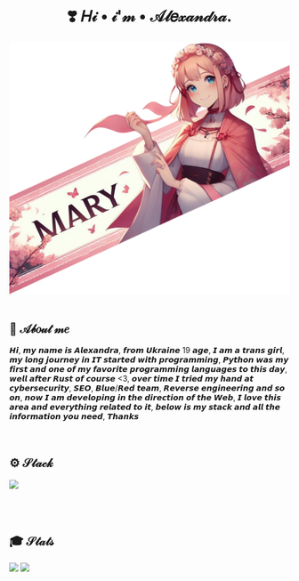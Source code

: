 <h1 align="center">❣️ 𝐻𝒾 • 𝒾'𝓂 • 𝒜𝓁𝑒𝓍𝒶𝓃𝒹𝓇𝒶.</h1>
<div>
  <img src="https://github.com/Mary064/Mary064/blob/main/headerorig.png">  
<div/>
<br>
<div>
  <h2>🌸 𝒜𝒷𝑜𝓊𝓉 𝓂𝑒</h2>
𝙃𝙞, 𝙢𝙮 𝙣𝙖𝙢𝙚 𝙞𝙨 𝘼𝙡𝙚𝙭𝙖𝙣𝙙𝙧𝙖, 𝙛𝙧𝙤𝙢 𝙐𝙠𝙧𝙖𝙞𝙣𝙚 19 𝙖𝙜𝙚, 𝙄 𝙖𝙢 𝙖 𝙩𝙧𝙖𝙣𝙨 𝙜𝙞𝙧𝙡, 𝙢𝙮 𝙡𝙤𝙣𝙜 𝙟𝙤𝙪𝙧𝙣𝙚𝙮 𝙞𝙣 𝙄𝙏 𝙨𝙩𝙖𝙧𝙩𝙚𝙙 𝙬𝙞𝙩𝙝 𝙥𝙧𝙤𝙜𝙧𝙖𝙢𝙢𝙞𝙣𝙜, 𝙋𝙮𝙩𝙝𝙤𝙣 𝙬𝙖𝙨 𝙢𝙮 𝙛𝙞𝙧𝙨𝙩 𝙖𝙣𝙙 𝙤𝙣𝙚 𝙤𝙛 𝙢𝙮 𝙛𝙖𝙫𝙤𝙧𝙞𝙩𝙚 𝙥𝙧𝙤𝙜𝙧𝙖𝙢𝙢𝙞𝙣𝙜 𝙡𝙖𝙣𝙜𝙪𝙖𝙜𝙚𝙨 𝙩𝙤 𝙩𝙝𝙞𝙨 𝙙𝙖𝙮, 𝙬𝙚𝙡𝙡 𝙖𝙛𝙩𝙚𝙧 𝙍𝙪𝙨𝙩 𝙤𝙛 𝙘𝙤𝙪𝙧𝙨𝙚 <3, 𝙤𝙫𝙚𝙧 𝙩𝙞𝙢𝙚 𝙄 𝙩𝙧𝙞𝙚𝙙 𝙢𝙮 𝙝𝙖𝙣𝙙 𝙖𝙩 𝙘𝙮𝙗𝙚𝙧𝙨𝙚𝙘𝙪𝙧𝙞𝙩𝙮, 𝙎𝙀𝙊, 𝘽𝙡𝙪𝙚/𝙍𝙚𝙙 𝙩𝙚𝙖𝙢, 𝙍𝙚𝙫𝙚𝙧𝙨𝙚 𝙚𝙣𝙜𝙞𝙣𝙚𝙚𝙧𝙞𝙣𝙜 𝙖𝙣𝙙 𝙨𝙤 𝙤𝙣, 𝙣𝙤𝙬 𝙄 𝙖𝙢 𝙙𝙚𝙫𝙚𝙡𝙤𝙥𝙞𝙣𝙜 𝙞𝙣 𝙩𝙝𝙚 𝙙𝙞𝙧𝙚𝙘𝙩𝙞𝙤𝙣 𝙤𝙛 𝙩𝙝𝙚 𝙒𝙚𝙗, 𝙄 𝙡𝙤𝙫𝙚 𝙩𝙝𝙞𝙨 𝙖𝙧𝙚𝙖 𝙖𝙣𝙙 𝙚𝙫𝙚𝙧𝙮𝙩𝙝𝙞𝙣𝙜 𝙧𝙚𝙡𝙖𝙩𝙚𝙙 𝙩𝙤 𝙞𝙩, 𝙗𝙚𝙡𝙤𝙬 𝙞𝙨 𝙢𝙮 𝙨𝙩𝙖𝙘𝙠 𝙖𝙣𝙙 𝙖𝙡𝙡 𝙩𝙝𝙚 𝙞𝙣𝙛𝙤𝙧𝙢𝙖𝙩𝙞𝙤𝙣 𝙮𝙤𝙪 𝙣𝙚𝙚𝙙, 𝙏𝙝𝙖𝙣𝙠𝙨
</div>
  <br>
    <br>

<div>
  <h2>⚙️ 𝒮𝓉𝒶𝒸𝓀</h2>
  <p>
  <a href="https://skillicons.dev">
    <img src="https://skillicons.dev/icons?i=html,css,js,ts,rust,c,python,robloxstudio,sass,git,react,bash,figma,linux,windows,kali,vscode,webstorm,pycharm,vite" />
  </a>
</p>
</div>
  <br>
    <br>
<div>
  <h2>🎓 𝒮𝓉𝒶𝓉𝓈</h2>
<picture>
  <source
    srcset="https://github-readme-stats.vercel.app/api?username=Mary064&show_icons=true&theme=synthwave"
    media="(prefers-color-scheme: dark)"
  />
  <source
    srcset="https://github-readme-stats.vercel.app/api?username=Mary064&show_icons=true"
    media="(prefers-color-scheme: light), (prefers-color-scheme: no-preference)"
  />
  <img src="https://github-readme-stats.vercel.app/api?username=anuraghazra&show_icons=true" />
  
</picture>
<img src='https://github-readme-stats.vercel.app/api/wakatime?username=Mary666
'>
</div>
